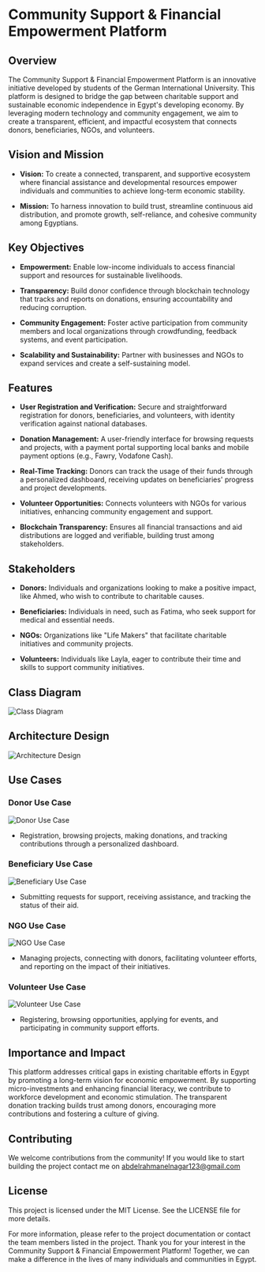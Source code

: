 # Community Support & Financial Empowerment Platform

## Overview

The Community Support & Financial Empowerment Platform is an innovative initiative developed by students of the German International University. This platform is designed to bridge the gap between charitable support and sustainable economic independence in Egypt's developing economy. By leveraging modern technology and community engagement, we aim to create a transparent, efficient, and impactful ecosystem that connects donors, beneficiaries, NGOs, and volunteers.

## Vision and Mission

- **Vision:** To create a connected, transparent, and supportive ecosystem where financial assistance and developmental resources empower individuals and communities to achieve long-term economic stability.
  
- **Mission:** To harness innovation to build trust, streamline continuous aid distribution, and promote growth, self-reliance, and cohesive community among Egyptians.

## Key Objectives

- **Empowerment:** Enable low-income individuals to access financial support and resources for sustainable livelihoods.
  
- **Transparency:** Build donor confidence through blockchain technology that tracks and reports on donations, ensuring accountability and reducing corruption.
  
- **Community Engagement:** Foster active participation from community members and local organizations through crowdfunding, feedback systems, and event participation.
  
- **Scalability and Sustainability:** Partner with businesses and NGOs to expand services and create a self-sustaining model.

## Features

- **User Registration and Verification:** Secure and straightforward registration for donors, beneficiaries, and volunteers, with identity verification against national databases.
  
- **Donation Management:** A user-friendly interface for browsing requests and projects, with a payment portal supporting local banks and mobile payment options (e.g., Fawry, Vodafone Cash).
  
- **Real-Time Tracking:** Donors can track the usage of their funds through a personalized dashboard, receiving updates on beneficiaries' progress and project developments.
  
- **Volunteer Opportunities:** Connects volunteers with NGOs for various initiatives, enhancing community engagement and support.
  
- **Blockchain Transparency:** Ensures all financial transactions and aid distributions are logged and verifiable, building trust among stakeholders.

## Stakeholders

- **Donors:** Individuals and organizations looking to make a positive impact, like Ahmed, who wish to contribute to charitable causes.
  
- **Beneficiaries:** Individuals in need, such as Fatima, who seek support for medical and essential needs.
  
- **NGOs:** Organizations like "Life Makers" that facilitate charitable initiatives and community projects.
  
- **Volunteers:** Individuals like Layla, eager to contribute their time and skills to support community initiatives.

## Class Diagram

![Class Diagram](images/donor-use-case.png)

## Architecture Design

![Architecture Design](images/donor-use-case.png)


## Use Cases

### Donor Use Case

![Donor Use Case](images/donor-use-case.png)

- Registration, browsing projects, making donations, and tracking contributions through a personalized dashboard.

### Beneficiary Use Case

![Beneficiary Use Case](images/beneficiary-use-case.png)

- Submitting requests for support, receiving assistance, and tracking the status of their aid.

### NGO Use Case

![NGO Use Case](images/ngo-use-case.png)

- Managing projects, connecting with donors, facilitating volunteer efforts, and reporting on the impact of their initiatives.

### Volunteer Use Case

![Volunteer Use Case](images/volunteer-use-case.png)

- Registering, browsing opportunities, applying for events, and participating in community support efforts.


## Importance and Impact

This platform addresses critical gaps in existing charitable efforts in Egypt by promoting a long-term vision for economic empowerment. By supporting micro-investments and enhancing financial literacy, we contribute to workforce development and economic stimulation. The transparent donation tracking builds trust among donors, encouraging more contributions and fostering a culture of giving.


## Contributing

We welcome contributions from the community! If you would like to start building the project contact me on abdelrahmanelnagar123@gmail.com

## License

This project is licensed under the MIT License. See the LICENSE file for more details.

For more information, please refer to the project documentation or contact the team members listed in the project. Thank you for your interest in the Community Support & Financial Empowerment Platform! Together, we can make a difference in the lives of many individuals and communities in Egypt.
